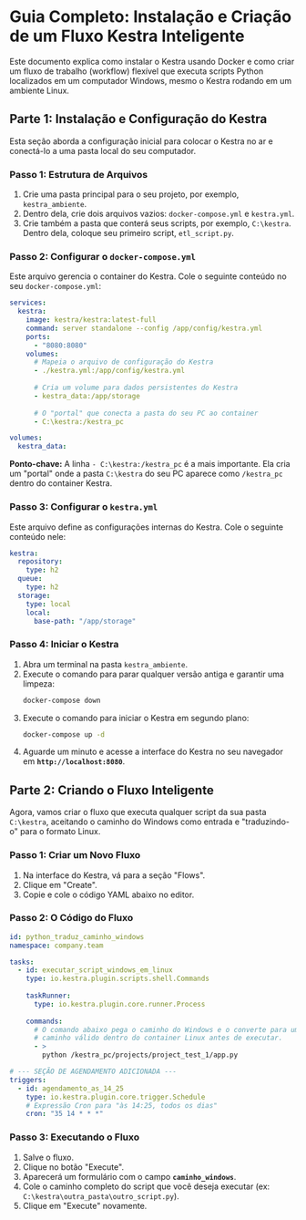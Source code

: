# Guia Completo: Instalação e Criação de um Fluxo Kestra Inteligente

Este documento explica como instalar o Kestra usando Docker e como criar um fluxo de trabalho (workflow) flexível que executa scripts Python localizados em um computador Windows, mesmo o Kestra rodando em um ambiente Linux.

## Parte 1: Instalação e Configuração do Kestra

Esta seção aborda a configuração inicial para colocar o Kestra no ar e conectá-lo a uma pasta local do seu computador.

### Passo 1: Estrutura de Arquivos

1.  Crie uma pasta principal para o seu projeto, por exemplo, `kestra_ambiente`.
2.  Dentro dela, crie dois arquivos vazios: `docker-compose.yml` e `kestra.yml`.
3.  Crie também a pasta que conterá seus scripts, por exemplo, `C:\kestra`. Dentro dela, coloque seu primeiro script, `etl_script.py`.

### Passo 2: Configurar o `docker-compose.yml`

Este arquivo gerencia o container do Kestra. Cole o seguinte conteúdo no seu `docker-compose.yml`:

```yaml
services:
  kestra:
    image: kestra/kestra:latest-full
    command: server standalone --config /app/config/kestra.yml
    ports:
      - "8080:8080"
    volumes:
      # Mapeia o arquivo de configuração do Kestra
      - ./kestra.yml:/app/config/kestra.yml
      
      # Cria um volume para dados persistentes do Kestra
      - kestra_data:/app/storage
      
      # O "portal" que conecta a pasta do seu PC ao container
      - C:\kestra:/kestra_pc

volumes:
  kestra_data:
```
**Ponto-chave:** A linha `- C:\kestra:/kestra_pc` é a mais importante. Ela cria um "portal" onde a pasta `C:\kestra` do seu PC aparece como `/kestra_pc` dentro do container Kestra.

### Passo 3: Configurar o `kestra.yml`

Este arquivo define as configurações internas do Kestra. Cole o seguinte conteúdo nele:

```yaml
kestra:
  repository:
    type: h2
  queue:
    type: h2
  storage:
    type: local
    local:
      base-path: "/app/storage"
```

### Passo 4: Iniciar o Kestra

1.  Abra um terminal na pasta `kestra_ambiente`.
2.  Execute o comando para parar qualquer versão antiga e garantir uma limpeza:
    ```bash
    docker-compose down
    ```
3.  Execute o comando para iniciar o Kestra em segundo plano:
    ```bash
    docker-compose up -d
    ```
4.  Aguarde um minuto e acesse a interface do Kestra no seu navegador em **`http://localhost:8080`**.

## Parte 2: Criando o Fluxo Inteligente

Agora, vamos criar o fluxo que executa qualquer script da sua pasta `C:\kestra`, aceitando o caminho do Windows como entrada e "traduzindo-o" para o formato Linux.

### Passo 1: Criar um Novo Fluxo

1.  Na interface do Kestra, vá para a seção "Flows".
2.  Clique em "Create".
3.  Copie e cole o código YAML abaixo no editor.

### Passo 2: O Código do Fluxo

```yaml
id: python_traduz_caminho_windows
namespace: company.team

tasks:
  - id: executar_script_windows_em_linux
    type: io.kestra.plugin.scripts.shell.Commands
    
    taskRunner: 
      type: io.kestra.plugin.core.runner.Process
      
    commands:
      # O comando abaixo pega o caminho do Windows e o converte para um
      # caminho válido dentro do container Linux antes de executar.
      - >
        python /kestra_pc/projects/project_test_1/app.py

# --- SEÇÃO DE AGENDAMENTO ADICIONADA ---
triggers:
  - id: agendamento_as_14_25
    type: io.kestra.plugin.core.trigger.Schedule
    # Expressão Cron para "às 14:25, todos os dias"
    cron: "35 14 * * *"

```

### Passo 3: Executando o Fluxo

1.  Salve o fluxo.
2.  Clique no botão "Execute".
3.  Aparecerá um formulário com o campo **`caminho_windows`**.
4.  Cole o caminho completo do script que você deseja executar (ex: `C:\kestra\outra_pasta\outro_script.py`).
5.  Clique em "Execute" novamente.

